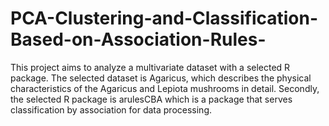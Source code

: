 # PCA-Clustering-and-Classification-Based-on-Association-Rules-
This project aims to analyze a multivariate dataset with a selected R package. The
selected dataset is Agaricus, which describes the physical characteristics of the
Agaricus and Lepiota mushrooms in detail. Secondly, the selected R package is
arulesCBA which is a package that serves classification by association for data
processing.
